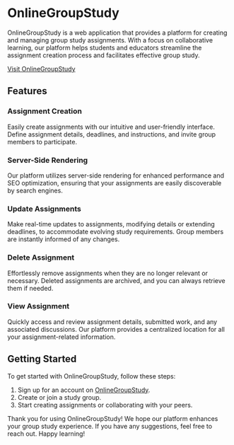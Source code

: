 # OnlineGroupStudy

OnlineGroupStudy is a web application that provides a platform for creating and managing group study assignments. With a focus on collaborative learning, our platform helps students and educators streamline the assignment creation process and facilitates effective group study.

[Visit OnlineGroupStudy](https://your-website-link-here.com)

## Features

### Assignment Creation
Easily create assignments with our intuitive and user-friendly interface. Define assignment details, deadlines, and instructions, and invite group members to participate.

### Server-Side Rendering
Our platform utilizes server-side rendering for enhanced performance and SEO optimization, ensuring that your assignments are easily discoverable by search engines.

### Update Assignments
Make real-time updates to assignments, modifying details or extending deadlines, to accommodate evolving study requirements. Group members are instantly informed of any changes.

### Delete Assignment
Effortlessly remove assignments when they are no longer relevant or necessary. Deleted assignments are archived, and you can always retrieve them if needed.

### View Assignment
Quickly access and review assignment details, submitted work, and any associated discussions. Our platform provides a centralized location for all your assignment-related information.


## Getting Started

To get started with OnlineGroupStudy, follow these steps:

1. Sign up for an account on [OnlineGroupStudy]().
2. Create or join a study group.
3. Start creating assignments or collaborating with your peers.



Thank you for using OnlineGroupStudy! We hope our platform enhances your group study experience. If you have any suggestions, feel free to reach out. Happy learning!
